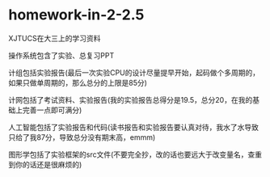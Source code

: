 # homework-in-2-2.5
XJTUCS在大三上的学习资料

操作系统包含了实验、总复习PPT

计组包括实验报告(最后一次实验CPU的设计尽量提早开始，起码做个多周期的，如果只做单周期的，那么总分的上限是85分)

计网包括了考试资料、实验报告(我的实验报告总得分是19.5，总分20，在我的基础上完善一点即可满分)

人工智能包括了实验报告和代码(读书报告和实验报告要认真对待，我水了水导致只给了我87分，导致总分没有期末高，emmm)

图形学包括了实验框架的src文件(不要完全抄，改的话也要远大于改变量名，查重到你的话还是很麻烦的)
